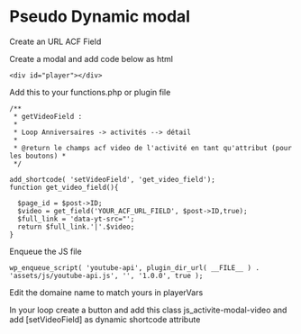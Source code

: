 # Pseudo Dynamic modal

Create an URL ACF Field

Create a modal and add code below as html

```
<div id="player"></div>
```

Add this to your functions.php or plugin file

```
/**
 * getVideoField :
 * 
 * Loop Anniversaires -> activités --> détail
 * 
 * @return le champs acf video de l'activité en tant qu'attribut (pour les boutons) * 
 */
 
add_shortcode( 'setVideoField', 'get_video_field');
function get_video_field(){

  $page_id = $post->ID;
  $video = get_field('YOUR_ACF_URL_FIELD', $post->ID,true);
  $full_link = 'data-yt-src="';
  return $full_link.'|'.$video;
}
```
Enqueue the JS file

```
wp_enqueue_script( 'youtube-api', plugin_dir_url( __FILE__ ) . 'assets/js/youtube-api.js', '', '1.0.0', true );
```

Edit the domaine name to match yours in playerVars

In your loop create a button and add this class js_activite-modal-video and add [setVideoField] as dynamic shortcode attribute
